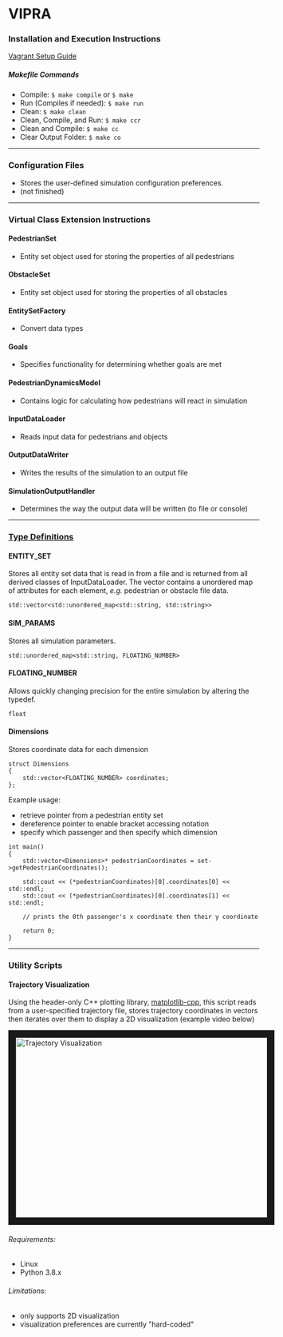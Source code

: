 # VIPRA

### Installation and Execution Instructions

[Vagrant Setup Guide](vagrant_setup_guide.md)

##### Makefile Commands
- Compile: `$ make compile` or `$ make`
- Run (Compiles if needed): `$ make run`
- Clean: `$ make clean`
- Clean, Compile, and Run: `$ make ccr`
- Clean and Compile: `$ make cc`
- Clear Output Folder: `$ make co`


---
### Configuration Files
- Stores the user-defined simulation configuration preferences.
- (not finished)

---
### Virtual Class Extension Instructions



#### PedestrianSet
- Entity set object used for storing the properties of all pedestrians

#### ObstacleSet
- Entity set object used for storing the properties of all obstacles

#### EntitySetFactory
- Convert data types

#### Goals
- Specifies functionality for determining whether goals are met 

#### PedestrianDynamicsModel
- Contains logic for calculating how pedestrians will react in simulation

#### InputDataLoader
- Reads input data for pedestrians and objects

#### OutputDataWriter
- Writes the results of the simulation to an output file

#### SimulationOutputHandler
- Determines the way the output data will be written (to file or console)





---
### [Type Definitions](VIPRA/type_definitions.hpp)

#### ENTITY_SET
Stores all entity set data that is read in from a file and 
is returned from all derived classes of InputDataLoader. 
The vector contains a unordered map of attributes for each element, 
*e.g.* pedestrian or obstacle file data.
```
std::vector<std::unordered_map<std::string, std::string>>
```
#### SIM_PARAMS 
Stores all simulation parameters.
```
std::unordered_map<std::string, FLOATING_NUMBER>
```
#### FLOATING_NUMBER
Allows quickly changing precision for the entire
simulation by altering the typedef.
```
float
```
#### Dimensions
Stores coordinate data for each dimension 
```
struct Dimensions
{
    std::vector<FLOATING_NUMBER> coordinates;
};
```
Example usage:
- retrieve pointer from a pedestrian entity set
- dereference pointer to enable bracket accessing notation
- specify which passenger and then specify which dimension
```
int main()
{
	std::vector<Dimensions>* pedestrianCoordinates = set->getPedestrianCoordinates();		
	
	std::cout << (*pedestrianCoordinates)[0].coordinates[0] << std::endl;
	std::cout << (*pedestrianCoordinates)[0].coordinates[1] << std::endl;

	// prints the 0th passenger's x coordinate then their y coordinate

	return 0;
}
```




---
### Utility Scripts

#### Trajectory Visualization

Using the header-only C++ plotting library, 
[matplotlib-cpp](https://github.com/lava/matplotlib-cpp),
this script reads from a user-specified trajectory file, 
stores trajectory coordinates in vectors then iterates over
them to display a 2D visualization (example video below)

<a href="http://www.youtube.com/watch?feature=player_embedded&v=twemPX9KuGk
" target="_blank"><img src="http://img.youtube.com/vi/twemPX9KuGk/0.jpg" 
alt="Trajectory Visualization" width="580" height="360" border="15" /></a>

###### Requirements:
- Linux
- Python 3.8.x
###### Limitations: 
- only supports 2D visualization 
- visualization preferences are currently "hard-coded" 
